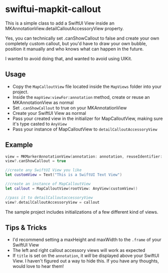 # swiftui-mapkit-callout
This is a simple class to add a SwiftUI View inside an MKAnnotationView.detailCalloutAccessoryView property.

Yes, you can technically set .canShowCallout to false and create your own completely custom callout, but you'd have to draw your own bubble, position it manually and who knows what can happen in the future. 

I wanted to avoid doing that, and wanted to avoid using UIKit.

## Usage

* Copy the `MapCalloutView` file located inside the `MapViews` folder into your project.
* Inside the `mapView:viewFor:annotation` method, create or reuse an MKAnnotationView as normal
* Set `.canShowCallout` to true on your MKAnnotationView
* Create your SwiftUI View as normal
* Pass your created view in the initializer for MapCalloutView, making sure it's type casted to `AnyView`
* Pass your instance of MapCalloutView to `detailCalloutAccessoryView`

## Example

```swift
view = MKMarkerAnnotationView(annotation: annotation, reuseIdentifier: identifier)
view?.canShowCallout = true

//create any SwiftUI View you like
let customView = Text("This is a SwiftUI Text View")

//create an instance of MapCalloutView
let callout = MapCalloutView(rootView: AnyView(customView))

//pass it to detailCalloutaccessoryView
view?.detailCalloutAccessoryView = callout
```

The sample project includes initializations of a few different kind of views.

## Tips & Tricks
* I'd recommend setting a maxHeight and maxWidth to the `.frame` of your SwiftUI View
* The left and right callout accessory views will work as expected
* If `title` is set on the `annotation`, it *will* be displayed above your SwiftUI View. I haven't figured out a way to hide this. If you have any thoughts, would love to hear them!
